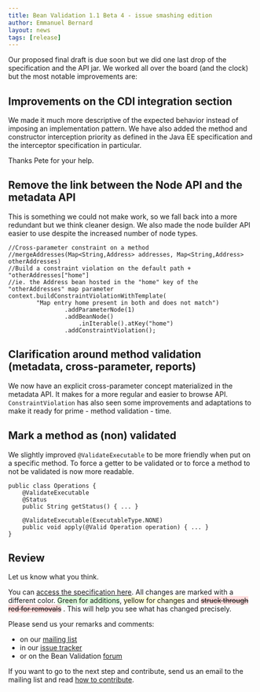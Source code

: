 ```yaml
---
title: Bean Validation 1.1 Beta 4 - issue smashing edition
author: Emmanuel Bernard
layout: news
tags: [release]
---
```

Our proposed final draft is due soon but we did one last drop of the
specification and the API jar. We worked all over the board (and the
clock) but the most notable improvements are:

## Improvements on the CDI integration section

We made it much more descriptive of the expected behavior instead of
imposing an implementation pattern.
We have also added the method and constructor interception priority
as defined in the Java EE specification and the interceptor specification
in particular.

Thanks Pete for your help.

## Remove the link between the Node API and the metadata API

This is something we could not make work, so we fall back into a more
redundant but we think cleaner design. We also made the node builder
API easier to use despite the increased number of node types.

    //Cross-parameter constraint on a method
    //mergeAddresses(Map<String,Address> addresses, Map<String,Address> otherAddresses)
    //Build a constraint violation on the default path + "otherAddresses["home"]
    //ie. the Address bean hosted in the "home" key of the "otherAddresses" map parameter
    context.buildConstraintViolationWithTemplate(
            "Map entry home present in both and does not match")
                    .addParameterNode(1)
                    .addBeanNode()
                        .inIterable().atKey("home")
                    .addConstraintViolation();

## Clarification around method validation (metadata, cross-parameter, reports)

We now have an explicit cross-parameter concept materialized in the metadata
API. It makes for a more regular and easier to browse API.
`ConstraintViolation` has also seen some improvements and adaptations to make
it ready for prime - method validation - time.

## Mark a method as (non) validated

We slightly improved `@ValidateExecutable` to be more friendly when
put on a specific method. To force a getter to be validated or to
force a method to not be validated is now more readable.

    public class Operations {
        @ValidateExecutable
        @Status
        public String getStatus() { ... }

        @ValidateExecutable(ExecutableType.NONE)
        public void apply(@Valid Operation operation) { ... }
    }

## Review

Let us know what you think.

You can [access the specification here][draft].
All changes are marked with a different
color. <span style="background-color:#DDFFDD;">Green for additions</span>, 
<span style="background-color:#FFFFDD;">yellow for changes</span> and 
<span style="text-decoration: line-through;background-color: #FFDDDD;">struck through red for removals</span>
. This will help you see what has changed precisely.

Please send us your remarks and comments:

- on our [mailing list][mailing list]
- in our [issue tracker][issues]
- or on the Bean Validation [forum][forum]

If you want to go to the next step and contribute, send us an email to
the mailing list and read [how to contribute][contribute].

[contribute]: /contribute/
[draft]: /1.1/spec/1.1.0.beta4/?utm_source=blog&utm_medium=web&utm_content=spec&utm_campaign=1_1_beta4
[issues]: /issues
[forum]: https://forum.hibernate.org/viewforum.php?f=26
[mailing list]: https://lists.jboss.org/mailman/listinfo/beanvalidation-dev
